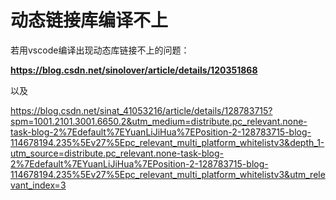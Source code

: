 #  动态链接库编译不上

若用vscode编译出现动态库链接不上的问题：

 **https://blog.csdn.net/sinolover/article/details/120351868**

以及

https://blog.csdn.net/sinat_41053216/article/details/128783715?spm=1001.2101.3001.6650.2&utm_medium=distribute.pc_relevant.none-task-blog-2%7Edefault%7EYuanLiJiHua%7EPosition-2-128783715-blog-114678194.235%5Ev27%5Epc_relevant_multi_platform_whitelistv3&depth_1-utm_source=distribute.pc_relevant.none-task-blog-2%7Edefault%7EYuanLiJiHua%7EPosition-2-128783715-blog-114678194.235%5Ev27%5Epc_relevant_multi_platform_whitelistv3&utm_relevant_index=3



